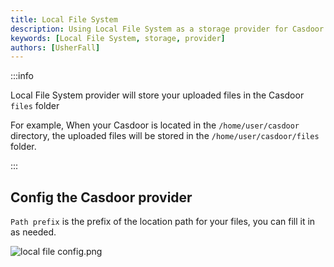 ```yaml
---
title: Local File System
description: Using Local File System as a storage provider for Casdoor
keywords: [Local File System, storage, provider]
authors: [UsherFall]
---
```


:::info

Local File System provider will store your uploaded files in the Casdoor `files` folder

For example, When your Casdoor is located in the `/home/user/casdoor` directory, the uploaded files will be stored in the `/home/user/casdoor/files` folder.

:::

## Config the Casdoor provider

`Path prefix` is the prefix of the location path for your files, you can fill it in as needed.

![local file config.png](/img/providers/storage/localFileConfig.png)
